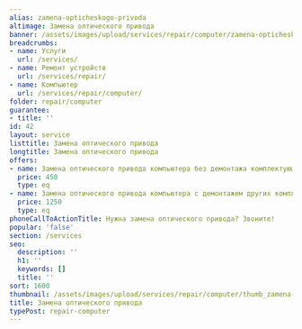 ```yaml
---
alias: zamena-opticheskogo-privoda
altimage: Замена оптического привода
banner: /assets/images/upload/services/repair/computer/zamena-opticheskogo-privoda.jpg
breadcrumbs:
- name: Услуги
  url: /services/
- name: Ремонт устройств
  url: /services/repair/
- name: Компьютер
  url: /services/repair/computer/
folder: repair/computer
guarantee:
- title: ''
id: 42
layout: service
listtitle: Замена оптического привода
longtitle: Замена оптического привода
offers:
- name: Замена оптического привода компьютера без демонтажа комплектующих
  price: 450
  type: eq
- name: Замена оптического привода компьютера с демонтажем других комплектующих
  price: 1250
  type: eq
phoneCallToActionTitle: Нужна замена оптического привода? Звоните!
popular: 'false'
section: /services
seo:
  description: ''
  h1: ''
  keywords: []
  title: ''
sort: 1600
thumbnail: /assets/images/upload/services/repair/computer/thumb_zamena-opticheskogo-privoda.jpg
title: Замена оптического привода
typePost: repair-computer
---
```

